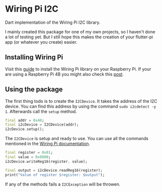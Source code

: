 # Wiring Pi I2C

Dart implementation of the Wiring Pi I2C library.

I mainly created this package for one of my own projects, so I haven't done a lot of testing yet. But I still hope this makes the creation of your flutter-pi app (or whatever you create) easier.

## Installing Wiring Pi

Visit this [guide](http://wiringpi.com/download-and-install/) to install the Wiring Pi library on your Raspberry Pi. If your are using a Raspberry Pi 4B you might also check this [post](http://wiringpi.com/wiringpi-updated-to-2-52-for-the-raspberry-pi-4b/).

## Using the package

The first thing todo is to create the `I2CDevice`. It takes the address of the I2C device. You can find this address by using the command `sudo i2cdetect -y 1`. Afterwards call the `setup` method.

```dart
final addr = 0x48;
final i2cDevice = I2CDevice(addr);
i2cDevice.setup();
```

The `I2CDevice` is setup and ready to use. You can use all the commands mentioned in the [Wiring Pi documentation](http://wiringpi.com/reference/i2c-library/).

```dart
final register = 0x01;
final value = 0x8000;
i2cDevice.writeReg16(register, value);

final output = i2cDevice.readReg16(register);
print("Value of register $register: $output");
```

If any of the methods fails a `I2CException` will be throwen.
